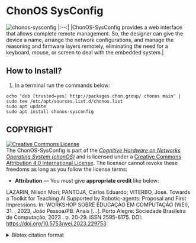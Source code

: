 # ChonOS SysConfig

![chonos-sysconfig](https://github.com/chon-group/dpkg-chonos-sysconfig/assets/32855001/e340b291-511a-40e2-9af8-9b8891346578)
|:--:|
|ChonOS-SysConfig provides a web interface that allows complete remote management. So, the designer can give the device a name, arrange the network configurations, and manage the reasoning and firmware layers remotely, eliminating the need for a keyboard, mouse, or screen to deal with the embedded system.|

## How to Install?
1) In a terminal run the commands below:

```console
echo "deb [trusted=yes] http://packages.chon.group/ chonos main" | sudo tee /etc/apt/sources.list.d/chonos.list
sudo apt update
sudo apt install chonos-sysconfig
```

## COPYRIGHT
<a rel="license" href="http://creativecommons.org/licenses/by/4.0/"><img alt="Creative Commons License" style="border-width:0" src="https://i.creativecommons.org/l/by/4.0/88x31.png" /></a><br />The ChonOS-SysConfig is part of the [_Cognitive Hardware on Networks Operating
System (chonOS)_](http://os.chon.group/) and is licensed under a <a rel="license" href="http://creativecommons.org/licenses/by/4.0/">Creative Commons Attribution 4.0 International License</a>. The licensor cannot revoke these freedoms as long as you follow the license terms:

* __Attribution__ — You must give __appropriate credit__ like below:

LAZARIN, Nilson Mori; PANTOJA, Carlos Eduardo; VITERBO, José. Towards a Toolkit for Teaching AI Supported by Robotic-agents: Proposal and First Impressions. In: WORKSHOP SOBRE EDUCAÇÃO EM COMPUTAÇÃO (WEI), 31. , 2023, João Pessoa/PB. Anais [...]. Porto Alegre: Sociedade Brasileira de Computação, 2023 . p. 20-29. ISSN 2595-6175. DOI: https://doi.org/10.5753/wei.2023.229753.


<details>
<summary> Bibtex citation format</summary>

```
@inproceedings{chonOS,
 author = {Nilson Lazarin and Carlos Pantoja and José Viterbo},
 title = { Towards a Toolkit for Teaching AI Supported by Robotic-agents: Proposal and First Impressions},
 booktitle = {Anais do XXXI Workshop sobre Educação em Computação},
 location = {João Pessoa/PB},
 year = {2023},
 issn = {2595-6175},
 pages = {20--29},
 publisher = {SBC},
 address = {Porto Alegre, RS, Brasil},
 doi = {10.5753/wei.2023.229753},
 url = {https://sol.sbc.org.br/index.php/wei/article/view/24887}
}

```
</details>
